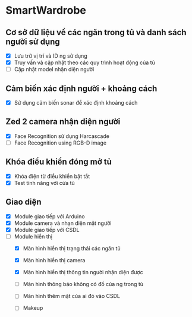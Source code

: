 # SmartWardrobe

## Cơ sở dữ liệu về các ngăn trong tủ và danh sách người sử dụng
- [x] Lưu trữ vị trí và ID ng sử dụng
- [x] Truy vấn và cập nhật theo các quy trình hoạt động của tủ
- [ ] Cập nhật model nhận diện người
## Cảm biến xác định người + khoảng cách
- [x] Sử dụng cảm biến sonar để xác định khoảng cách

## Zed 2 camera nhận diện người
- [x] Face Recognition sử dụng Harcascade
- [ ] Face Recognition using RGB-D image

## Khóa điều khiển đóng mở tủ
- [x] Khóa điện từ điều khiển bật tắt
- [x] Test tính năng với cửa tủ

## Giao diện
- [x] Module giao tiếp với Arduino
- [x] Module camera và nhạn diện mặt người
- [x] Module giao tiếp với CSDL
- [ ] Module hiển thị
  - [x] Màn hình hiển thị trạng thái các ngăn tủ
  - [x] Màn hình hiển thị camera
  - [x] Màn hình hiển thị thông tin người nhận diện được
  - [ ] Màn hình thông báo không có đồ của ng trong tủ
  - [ ] Màn hình thêm mặt của ai đó vào CSDL
  - [ ] Makeup


